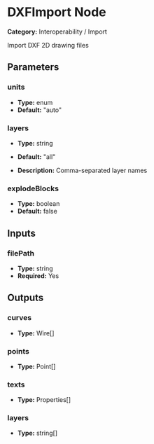 
# DXFImport Node

**Category:** Interoperability / Import

Import DXF 2D drawing files

## Parameters


### units
- **Type:** enum
- **Default:** "auto"





### layers
- **Type:** string
- **Default:** "all"


- **Description:** Comma-separated layer names


### explodeBlocks
- **Type:** boolean
- **Default:** false





## Inputs


### filePath
- **Type:** string
- **Required:** Yes



## Outputs


### curves
- **Type:** Wire[]



### points
- **Type:** Point[]



### texts
- **Type:** Properties[]



### layers
- **Type:** string[]





